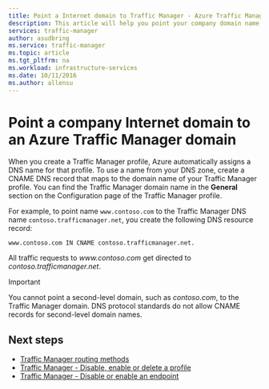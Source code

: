 ```yaml
---
title: Point a Internet domain to Traffic Manager - Azure Traffic Manager
description: This article will help you point your company domain name to a Traffic Manager domain name.
services: traffic-manager
author: asudbring
ms.service: traffic-manager
ms.topic: article
ms.tgt_pltfrm: na
ms.workload: infrastructure-services
ms.date: 10/11/2016
ms.author: allensu
---
```


# Point a company Internet domain to an Azure Traffic Manager domain

When you create a Traffic Manager profile, Azure automatically assigns a DNS name for that profile. To use a name from your DNS zone, create a CNAME DNS record that maps to the domain name of your Traffic Manager profile. You can find the Traffic Manager domain name in the **General** section on the Configuration page of the Traffic Manager profile.

For example, to point name `www.contoso.com` to the Traffic Manager DNS name `contoso.trafficmanager.net`, you create the following DNS resource record:

`www.contoso.com IN CNAME contoso.trafficmanager.net.`

All traffic requests to *www\.contoso.com* get directed to *contoso.trafficmanager.net*.

> [!IMPORTANT]
> You cannot point a second-level domain, such as *contoso.com*, to the Traffic Manager domain. DNS protocol standards do not allow CNAME records for second-level domain names.

## Next steps

* [Traffic Manager routing methods](traffic-manager-routing-methods.md)
* [Traffic Manager - Disable, enable or delete a profile](./traffic-manager-manage-profiles.md)
* [Traffic Manager - Disable or enable an endpoint](./traffic-manager-manage-endpoints.md)